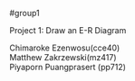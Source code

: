 #group1

Project 1: Draw an E-R Diagram <be>

 
Chimaroke Ezenwosu(cce40) <br>
Matthew Zakrzewski(mz417) <br>
Piyaporn Puangprasert (pp712)
